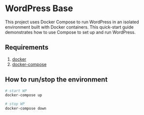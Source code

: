 # WordPress Base

This project uses Docker Compose to run WordPress in an isolated environment built with Docker containers. This quick-start guide demonstrates how to use Compose to set up and run WordPress.


## Requirements
1. [docker]
2. [docker-compose]


## How to run/stop the environment


```bash
# start WP
docker-compose up

# stop WP
docker-compose down
```

[docker]: <https://docs.docker.com/install/>
[docker-compose]: <https://docs.docker.com/compose/install/>
